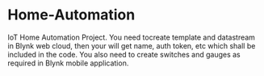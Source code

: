 # Home-Automation
IoT Home Automation Project. You need tocreate template and datastream in Blynk web cloud, then your will get name, auth token, etc which shall be included in the code. You also need to create switches and gauges as required in Blynk mobile application.
